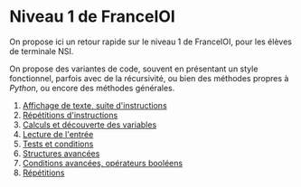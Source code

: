 # Niveau 1 de FranceIOI

On propose ici un retour rapide sur le niveau 1 de FranceIOI, pour les élèves de terminale NSI.

On propose des variantes de code, souvent en présentant un style fonctionnel, parfois avec de la récursivité, ou bien des méthodes propres à *Python*, ou encore des méthodes générales.

1. [Affichage de texte, suite d'instructions](affichage.html)
2. [Répétitions d'instructions](répétitions1.html)
3. [Calculs et découverte des variables](calculs.html)
4. [Lecture de l'entrée](lecture.html)
5. [Tests et conditions](tests.html)
6. [Structures avancées](structures.html)
7. [Conditions avancées, opérateurs booléens](conditions.html)
8. [Répétitions](répétitions2.html)

